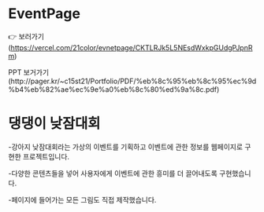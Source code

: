 # EventPage
👉 보러가기 (https://vercel.com/21color/evnetpage/CKTLRJk5L5NEsdWxkpGUdgPJpnRm)
<p>PPT 보거가기 (http://pager.kr/~c15st21/Portfolio/PDF/%eb%8c%95%eb%8c%95%ec%9d%b4%eb%82%ae%ec%9e%a0%eb%8c%80%ed%9a%8c.pdf) </p>
<h1>댕댕이 낮잠대회</h1> 
<p>-강아지 낮잠대회라는 가상의 이벤트를 기획하고 이벤트에 관한 정보를 웹페이지로 구현한 프로젝트입니다. </p>
<p>-다양한 콘텐츠들을 넣어 사용자에게 이벤트에 관한 흥미를 더 끌어내도록 구현했습니다.</p>
<p>-페이지에 들어가는 모든 그림도 직접 제작했습니다.</p>
